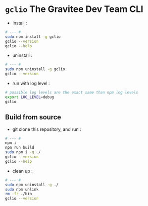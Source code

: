 # `gclio` The Gravitee Dev Team CLI


* Install :

```bash
# --- #
sudo npm install -g gclio
gclio --version
gclio --help

```
* uninstall :

```bash
# --- #
sudo npm uninstall -g gclio
gclio --version

```

* run with log level :

```bash
# possible log levels are the exact same than npm log levels
export LOG_LEVEL=debug
gclio

```



## Build from source

* git clone this repository, and run :

```bash
# --- #
npm i
npm run build
sudo npm i -g ./
gclio --version
gclio --help

```
* clean up :

```bash
# --- #
sudo npm uninstall -g ./
sudo npm unlink
rm -fr ./bin
gclio --version

```
